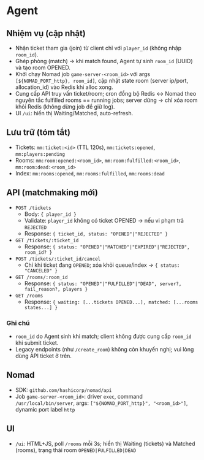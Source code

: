 # Agent

## Nhiệm vụ (cập nhật)
- Nhận ticket tham gia (join) từ client chỉ với `player_id` (không nhập `room_id`).
- Ghép phòng (match) → khi match found, Agent tự sinh `room_id` (UUID) và tạo room OPENED.
- Khởi chạy Nomad job `game-server-<room_id>` với args `[${NOMAD_PORT_http}, room_id]`, cập nhật state room (server ip/port, allocation_id) vào Redis khi alloc xong.
- Cung cấp API truy vấn ticket/room; cron đồng bộ Redis ↔ Nomad theo nguyên tắc fulfilled rooms == running jobs; server dừng → chỉ xóa room khỏi Redis (không dừng job để giữ log).
- UI `/ui`: hiển thị Waiting/Matched, auto-refresh.

## Lưu trữ (tóm tắt)
- Tickets: `mm:ticket:<id>` (TTL 120s), `mm:tickets:opened`, `mm:players:pending`
- Rooms: `mm:room:opened:<room_id>`, `mm:room:fulfilled:<room_id>`, `mm:room:dead:<room_id>`
- Index: `mm:rooms:opened`, `mm:rooms:fulfilled`, `mm:rooms:dead`

## API (matchmaking mới)
- `POST /tickets`
  - Body: `{ player_id }`
  - Validate: `player_id` không có ticket OPENED → nếu vi phạm trả `REJECTED`
  - Response: `{ ticket_id, status: "OPENED"|"REJECTED" }`
- `GET /tickets/:ticket_id`
  - Response: `{ status: "OPENED"|"MATCHED"|"EXPIRED"|"REJECTED", room_id? }`
- `POST /tickets/:ticket_id/cancel`
  - Chỉ khi ticket đang `OPENED`; xóa khỏi queue/index → `{ status: "CANCELED" }`
- `GET /rooms/:room_id`
  - Response: `{ status: "OPENED"|"FULFILLED"|"DEAD", server?, fail_reason?, players }`
- `GET /rooms`
  - Response: `{ waiting: [...tickets OPENED...], matched: [...rooms states...] }`

### Ghi chú
- `room_id` do Agent sinh khi match; client không được cung cấp `room_id` khi submit ticket.
- Legacy endpoints (như `/create_room`) không còn khuyến nghị; vui lòng dùng API ticket ở trên.

## Nomad
- SDK: `github.com/hashicorp/nomad/api`
- Job `game-server-<room_id>`: driver `exec`, command `/usr/local/bin/server`, args: `["${NOMAD_PORT_http}", "<room_id>"]`, dynamic port label `http`

## UI
- `/ui`: HTML+JS, poll `/rooms` mỗi 3s; hiển thị Waiting (tickets) và Matched (rooms), trạng thái room `OPENED|FULFILLED|DEAD`
